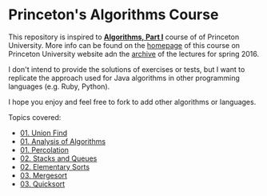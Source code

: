 # Princeton's Algorithms Course

This repository is inspired to [**Algorithms, Part I**](https://www.coursera.org/course/algs4partI) course of of Princeton University. More info can be found on the [homepage](http://algs4.cs.princeton.edu/home/) of this course on Princeton University website adn the [archive](http://www.cs.princeton.edu/courses/archive/spring16/cos226/lectures.php) of the lectures for spring 2016.

I don't intend to provide the solutions of exercises or tests, but I want to replicate the approach used for Java algorithms in other programming languages (e.g. Ruby, Python).

I hope you enjoy and feel free to fork to add other algorithms or languages.

Topics covered:
- [01. Union Find](week_1/union_find/)
- [01. Analysis of Algorithms](week_1/analysis_of_algorithms/)
- [01. Percolation](week_1/percolation/)
- [02. Stacks and Queues](week_2/stack_queues/)
- [02. Elementary Sorts](week_2/elementary_sorts/)
- [03. Mergesort](week_3/mergesort/)
- [03. Quicksort](week_3/quicksort/)